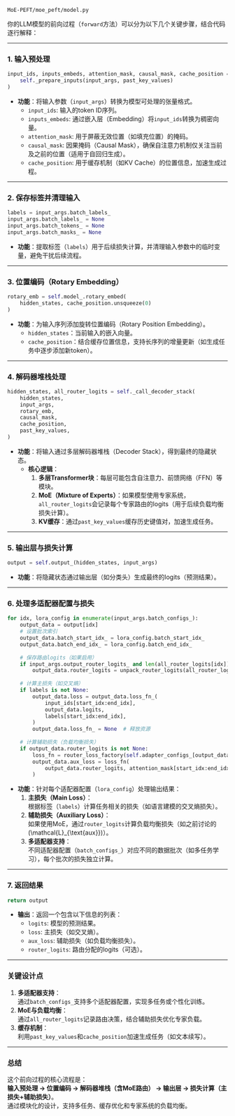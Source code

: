 ```
MoE-PEFT/moe_peft/model.py
```

你的LLM模型的前向过程（`forward`方法）可以分为以下几个关键步骤，结合代码逐行解释：

---

### **1. 输入预处理**
```python
input_ids, inputs_embeds, attention_mask, causal_mask, cache_position = (
    self._prepare_inputs(input_args, past_key_values)
)
```
- **功能**：将输入参数（`input_args`）转换为模型可处理的张量格式。
  - `input_ids`: 输入的token ID序列。
  - `inputs_embeds`: 通过嵌入层（Embedding）将`input_ids`转换为稠密向量。
  - `attention_mask`: 用于屏蔽无效位置（如填充位置）的掩码。
  - `causal_mask`: 因果掩码（Causal Mask），确保自注意力机制仅关注当前及之前的位置（适用于自回归生成）。
  - `cache_position`: 用于缓存机制（如KV Cache）的位置信息，加速生成过程。

---

### **2. 保存标签并清理输入**
```python
labels = input_args.batch_labels_
input_args.batch_labels_ = None
input_args.batch_tokens_ = None
input_args.batch_masks_ = None
```
- **功能**：提取标签（`labels`）用于后续损失计算，并清理输入参数中的临时变量，避免干扰后续流程。

---

### **3. 位置编码（Rotary Embedding）**
```python
rotary_emb = self.model_.rotary_embed(
    hidden_states, cache_position.unsqueeze(0)
)
```
- **功能**：为输入序列添加旋转位置编码（Rotary Position Embedding）。
  - `hidden_states`：当前输入的嵌入向量。
  - `cache_position`：结合缓存位置信息，支持长序列的增量更新（如生成任务中逐步添加新token）。

---

### **4. 解码器堆栈处理**
```python
hidden_states, all_router_logits = self._call_decoder_stack(
    hidden_states,
    input_args,
    rotary_emb,
    causal_mask,
    cache_position,
    past_key_values,
)
```
- **功能**：将输入通过多层解码器堆栈（Decoder Stack），得到最终的隐藏状态。
  - **核心逻辑**：
    1. **多层Transformer块**：每层可能包含自注意力、前馈网络（FFN）等模块。
    2. **MoE（Mixture of Experts）**：如果模型使用专家系统，`all_router_logits`会记录每个专家路由的logits（用于后续负载均衡损失计算）。
    3. **KV缓存**：通过`past_key_values`缓存历史键值对，加速生成任务。

---

### **5. 输出层与损失计算**
```python
output = self.output_(hidden_states, input_args)
```
- **功能**：将隐藏状态通过输出层（如分类头）生成最终的logits（预测结果）。

---

### **6. 处理多适配器配置与损失**
```python
for idx, lora_config in enumerate(input_args.batch_configs_):
    output_data = output[idx]
    # 设置批次索引
    output_data.batch_start_idx_ = lora_config.batch_start_idx_
    output_data.batch_end_idx_ = lora_config.batch_end_idx_
    
    # 保存路由logits（如果启用）
    if input_args.output_router_logits_ and len(all_router_logits[idx]) > 0:
        output_data.router_logits = unpack_router_logits(all_router_logits[idx])
    
    # 计算主损失（如交叉熵）
    if labels is not None:
        output_data.loss = output_data.loss_fn_(
            input_ids[start_idx:end_idx],
            output_data.logits,
            labels[start_idx:end_idx],
        )
        output_data.loss_fn_ = None  # 释放资源
    
    # 计算辅助损失（负载均衡损失）
    if output_data.router_logits is not None:
        loss_fn = router_loss_factory(self.adapter_configs_[output_data.adapter_name])
        output_data.aux_loss = loss_fn(
            output_data.router_logits, attention_mask[start_idx:end_idx]
        )
```
- **功能**：针对每个适配器配置（`lora_config`）处理输出结果：
  1. **主损失（Main Loss）**：  
     根据标签（`labels`）计算任务相关的损失（如语言建模的交叉熵损失）。
  2. **辅助损失（Auxiliary Loss）**：  
     如果使用MoE，通过`router_logits`计算负载均衡损失（如之前讨论的 \(\mathcal{L}_{\text{aux}}\)）。
  3. **多适配器支持**：  
     不同适配器配置（`batch_configs_`）对应不同的数据批次（如多任务学习），每个批次的损失独立计算。

---

### **7. 返回结果**
```python
return output
```
- **输出**：返回一个包含以下信息的列表：
  - `logits`: 模型的预测结果。
  - `loss`: 主损失（如交叉熵）。
  - `aux_loss`: 辅助损失（如负载均衡损失）。
  - `router_logits`: 路由分配的logits（可选）。

---

### **关键设计点**
1. **多适配器支持**：  
   通过`batch_configs_`支持多个适配器配置，实现多任务或个性化训练。
2. **MoE与负载均衡**：  
   通过`all_router_logits`记录路由决策，结合辅助损失优化专家负载。
3. **缓存机制**：  
   利用`past_key_values`和`cache_position`加速生成任务（如文本续写）。

---

### **总结**
这个前向过程的核心流程是：  
**输入预处理 → 位置编码 → 解码器堆栈（含MoE路由） → 输出层 → 损失计算（主损失+辅助损失）**。  
通过模块化的设计，支持多任务、缓存优化和专家系统的负载均衡。